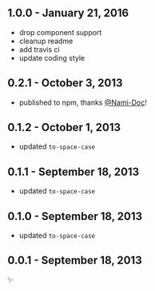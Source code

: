 
1.0.0 - January 21, 2016
------------------------
* drop component support
* cleanup readme
* add travis ci
* update coding style

0.2.1 - October 3, 2013
-----------------------
* published to npm, thanks [@Nami-Doc](https://github.com/Nami-Doc)!

0.1.2 - October 1, 2013
-----------------------
* updated `to-space-case`

0.1.1 - September 18, 2013
--------------------------
* updated `to-space-case`

0.1.0 - September 18, 2013
--------------------------
* updated `to-space-case`

0.0.1 - September 18, 2013
--------------------------
:sparkles:
